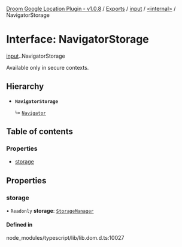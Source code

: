 [Droom Google Location Plugin - v1.0.8](../README.md) / [Exports](../modules.md) / [input](../modules/input.md) / [<internal\>](../modules/input._internal_.md) / NavigatorStorage

# Interface: NavigatorStorage

[input](../modules/input.md).[<internal>](../modules/input._internal_.md).NavigatorStorage

Available only in secure contexts.

## Hierarchy

- **`NavigatorStorage`**

  ↳ [`Navigator`](input._internal_.Navigator.md)

## Table of contents

### Properties

- [storage](input._internal_.NavigatorStorage.md#storage)

## Properties

### storage

• `Readonly` **storage**: [`StorageManager`](../modules/input._internal_.md#storagemanager)

#### Defined in

node_modules/typescript/lib/lib.dom.d.ts:10027
